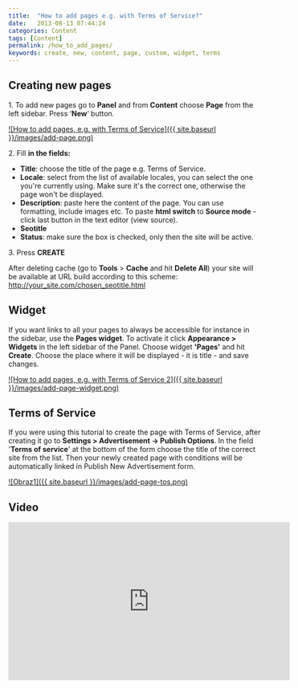 ```yaml
---
title:  "How to add pages e.g. with Terms of Service?"
date:   2013-08-13 07:44:24
categories: Content
tags: [Content]
permalink: /how_to_add_pages/
keywords: create, new, content, page, custom, widget, terms
---
```

## Creating new pages

1\. To add new pages go to **Panel** and from **Content** choose **Page** from the left sidebar. Press ‘**New**‘ button. 

<a href="{{ site.baseurl }}/images/add-page.png" class="thumbnail gallery-item" data-gallery>
![How to add pages, e.g. with Terms of Service]({{ site.baseurl }}/images/add-page.png) 
</a>

2\. Fill **in the fields:**

  * **Title**: choose the title of the page e.g. Terms of Service.
  * **Locale**: select from the list of available locales, you can select the one you're currently using. Make sure it's the correct one, otherwise the page won't be displayed.
  * **Description**: paste here the content of the page. You can use formatting, include images etc. To paste **html switch** to **Source mode** \- click last button in the text editor (view source).
  * **Seotitle**
  * **Status**: make sure the box is checked, only then the site will be active.

3\. Press **CREATE**

After deleting cache (go to **Tools** > **Cache** and hit **Delete All**) your site will be available at URL build according to this scheme: http://your_site.com/chosen_seotitle.html

## Widget

If you want links to all your pages to always be accessible for instance in the sidebar, use the **Pages widget**. To activate it click **Appearance > Widgets** in the left sidebar of the Panel. Choose widget **'Pages'** and hit **Create**. Choose the place where it will be displayed - it is title - and save changes.

<a href="{{ site.baseurl }}/images/add-page-widget.png" class="thumbnail gallery-item" data-gallery>
![How to add pages, e.g. with Terms of Service 2]({{ site.baseurl }}/images/add-page-widget.png) 
</a>

## Terms of Service

If you were using this tutorial to create the page with Terms of Service, after creating it go to **Settings > Advertisement -> Publish Options**. In the field '**Terms of service**' at the bottom of the form choose the title of the correct site from the list. Then your newly created page with conditions will be automatically linked in Publish New Advertisement form.

<a href="{{ site.baseurl }}/images/add-page-tos.png" class="thumbnail gallery-item" data-gallery>
![Obraz1]({{ site.baseurl }}/images/add-page-tos.png)
</a>

## Video

<iframe width="560" height="315" src="https://www.youtube.com/embed/8-dW_MvY9As" frameborder="0" allowfullscreen></iframe>

